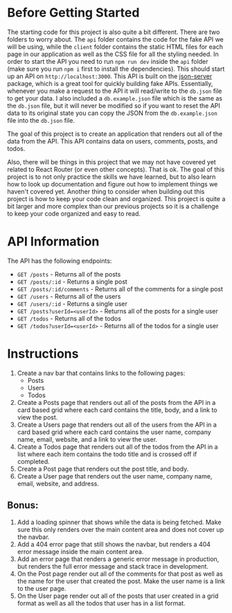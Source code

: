 # Before Getting Started

The starting code for this project is also quite a bit different. There are two folders to worry about. The `api` folder contains the code for the fake API we will be using, while the `client` folder contains the static HTML files for each page in our application as well as the CSS file for all the styling needed. In order to start the API you need to run `npm run dev` inside the `api` folder (make sure you run `npm i` first to install the dependencies). This should start up an API on `http://localhost:3000`. This API is built on the [json-server](https://www.npmjs.com/package/json-server) package, which is a great tool for quickly building fake APIs. Essentially, whenever you make a request to the API it will read/write to the `db.json` file to get your data. I also included a `db.example.json` file which is the same as the `db.json` file, but it will never be modified so if you want to reset the API data to its original state you can copy the JSON from the `db.example.json` file into the `db.json` file.

The goal of this project is to create an application that renders out all of the data from the API. This API contains data on users, comments, posts, and todos.

Also, there will be things in this project that we may not have covered yet related to React Router (or even other concepts). That is ok. The goal of this project is to not only practice the skills we have learned, but to also learn how to look up documentation and figure out how to implement things we haven't covered yet. Another thing to consider when building out this project is how to keep your code clean and organized. This project is quite a bit larger and more complex than our previous projects so it is a challenge to keep your code organized and easy to read.

# API Information

The API has the following endpoints:

- `GET /posts` - Returns all of the posts
- `GET /posts/:id` - Returns a single post
- `GET /posts/:id/comments` - Returns all of the comments for a single post
- `GET /users` - Returns all of the users
- `GET /users/:id` - Returns a single user
- `GET /posts?userId=<userId>` - Returns all of the posts for a single user
- `GET /todos` - Returns all of the todos
- `GET /todos?userId=<userId>` - Returns all of the todos for a single user

# Instructions

1. Create a nav bar that contains links to the following pages:
   - Posts
   - Users
   - Todos
2. Create a Posts page that renders out all of the posts from the API in a card based grid where each card contains the title, body, and a link to view the post.
3. Create a Users page that renders out all of the users from the API in a card based grid where each card contains the user name, company name, email, website, and a link to view the user.
4. Create a Todos page that renders out all of the todos from the API in a list where each item contains the todo title and is crossed off if completed.
5. Create a Post page that renders out the post title, and body.
6. Create a User page that renders out the user name, company name, email, website, and address.

## Bonus:

1. Add a loading spinner that shows while the data is being fetched. Make sure this only renders over the main content area and does not cover up the navbar.
2. Add a 404 error page that still shows the navbar, but renders a 404 error message inside the main content area.
3. Add an error page that renders a generic error message in production, but renders the full error message and stack trace in development.
4. On the Post page render out all of the comments for that post as well as the name for the user that created the post. Make the user name is a link to the user page.
5. On the User page render out all of the posts that user created in a grid format as well as all the todos that user has in a list format.
